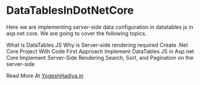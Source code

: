# DataTablesInDotNetCore
Here we are implementing server-side data configuration in datatables js in asp.net core. We are going to cover the following topics.

What is DataTables JS
Why is Server-side rendering required
Create .Net Core Project With Code First Approach
Implement DataTables JS in Asp.net Core
Implement Server-Side Rendering
Search, Sort, and Pagination on the server-side

Read More At [YogeshHadiya.in](https://www.yogeshhadiya.in/2022/03/server-side-rendering-of-datatables-js-in-asp-net-core.html)
